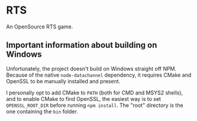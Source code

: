 # RTS

An OpenSource RTS game.

## Important information about building on Windows

Unfortunately, the project doesn't build on Windows straight off NPM. Because of the native `node-datachannel` dependency, it requires CMake and OpenSSL to be manually installed and present.

I personally opt to add CMake to `PATH` (both for CMD and MSYS2 shells), and to enable CMake to find OpenSSL, the easiest way is to set `OPENSSL_ROOT_DIR` before running `npm install`. The "root" directory is the one containing the `bin` folder.

